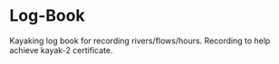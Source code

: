 # Log-Book

Kayaking log book for recording rivers/flows/hours.
Recording to help achieve kayak-2 certificate.
